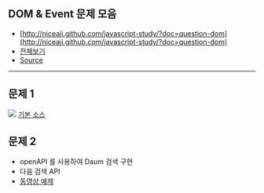##  DOM & Event 문제 모음

* [http://niceaji.github.com/javascript-study/?doc=question-dom](http://niceaji.github.com/javascript-study/?doc=question-dom)
* [전체보기](https://github.com/niceaji/javascript-study/blob/gh-pages/doc/question-dom.md)
* [Source](https://github.com/niceaji/javascript-study)


***

## 문제 1

![](https://skitch-img.s3.amazonaws.com/20120516-dpbkbi2yk299x78c8jq897dmfq.png)
[기본 소스](http://jsfiddle.net/8bpkQ/)


## 문제 2

* openAPI 를 사용하여 Daum 검색 구현 
* 다음 검색 API
* [동영상 예제](http://www.youtube.com/watch?v=LQ9xq6yr5gQ&feature=youtu.be)